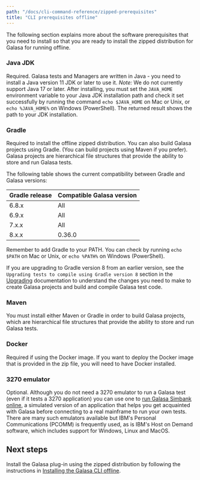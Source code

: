 ```yaml
---
path: "/docs/cli-command-reference/zipped-prerequisites"
title: "CLI prerequisites offline"
---
```



The following section explains more about the software prerequisites that you need to install so that you are ready to install the zipped distribution for Galasa for running offline.


### Java JDK 

Required. Galasa tests and Managers are written in Java - you need to install a Java version 11 JDK or later to use it. _Note:_ We do not currently support Java 17 or later. After installing, you must set the `JAVA_HOME` environment variable to your Java JDK installation path and check it set successfully by running the command `echo $JAVA_HOME` on Mac or Unix, or `echo %JAVA_HOME%` on Windows (PowerShell). The returned result shows the path to your JDK installation.

### Gradle

Required to install the offline zipped distribution. You can also build Galasa projects using Gradle. (You can build projects using Maven if you prefer). Galasa projects are hierarchical file structures that provide the ability to store and run Galasa tests.

The following table shows the current compatibility between Gradle and Galasa versions: 


| Gradle release |  Compatible Galasa version  |
| :---- | :-------- | 
| 6.8.x  | All |
| 6.9.x  | All |
| 7.x.x | All | 
| 8.x.x | 0.36.0 |

Remember to add Gradle to your PATH. You can check by running `echo $PATH` on Mac or Unix, or `echo %PATH%` on Windows (PowerShell).

If you are upgrading to Gradle version 8 from an earlier version, see the `Upgrading tests to compile using Gradle version 8` section in the [Upgrading](../upgrading) documentation to understand the changes you need to make to create Galasa projects and build and compile Galasa test code. 



### Maven 

You must install either Maven or Gradle in order to build Galasa projects, which are hierarchical file structures that provide the ability to store and run Galasa tests.  


### Docker

Required if using the Docker image. If you want to deploy the Docker image that is provided in the zip file, you will need to have Docker installed.

### 3270 emulator 

Optional. Although you do not need a 3270 emulator to run a Galasa test (even if it tests a 3270 application) you can use one to [run Galasa Simbank online](../running-simbank-tests/simbank-cli), a simulated version of an application that helps you get acquainted with Galasa before connecting to a real mainframe to run your own tests. There are many such emulators available but IBM's Personal Communications (PCOMM) is frequently used, as is IBM's Host on Demand software, which includes support for Windows, Linux and MacOS.


## Next steps

Install the Galasa plug-in using the zipped distribution by following the instructions in [Installing the Galasa CLI offline](installing-offline). 